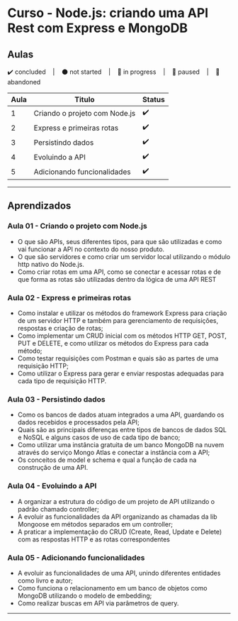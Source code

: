 # Curso - Node.js: criando uma API Rest com Express e MongoDB

## Aulas
<p>
  ✔️ concluded &nbsp;&nbsp;&nbsp;|&nbsp;&nbsp;&nbsp;
  ⚫ not started &nbsp;&nbsp;&nbsp;|&nbsp;&nbsp;&nbsp;
  🔵 in progress &nbsp;&nbsp;&nbsp;|&nbsp;&nbsp;&nbsp;
  🔶 paused &nbsp;&nbsp;&nbsp;|&nbsp;&nbsp;&nbsp;
  🔴 abandoned 
</p>

| Aula | Titulo | Status |
| --- | --- | --- |
| 1 | Criando o projeto com Node.js | ✔️ |
| 2 | Express e primeiras rotas | ✔️ |
| 3 | Persistindo dados | ✔️ |
| 4 | Evoluindo a API | ✔️ |
| 5 | Adicionando funcionalidades | ✔️ |

---

## Aprendizados

### Aula 01 - Criando o projeto com Node.js 
<ul>
  <li>O que são APIs, seus diferentes tipos, para que são utilizadas e como vai funcionar a API no contexto do nosso produto.</li>
  <li>O que são servidores e como criar um servidor local utilizando o módulo http nativo do Node.js.</li>
  <li>Como criar rotas em uma API, como se conectar e acessar rotas e de que forma as rotas são utilizadas dentro da lógica de uma API REST</li>
</ul>

### Aula 02 - Express e primeiras rotas
<ul>
  <li>Como instalar e utilizar os métodos do framework Express para criação de um servidor HTTP e também para gerenciamento de requisições, respostas e criação de rotas;</li>
  <li>Como implementar um CRUD inicial com os métodos HTTP GET, POST, PUT e DELETE, e como utilizar os métodos do Express para cada método;</li>
  <li>Como testar requisições com Postman e quais são as partes de uma requisição HTTP;</li>
  <li>Como utilizar o Express para gerar e enviar respostas adequadas para cada tipo de requisição HTTP.</li>
</ul>

### Aula 03 - Persistindo dados
<ul>
  <li>Como os bancos de dados atuam integrados a uma API, guardando os dados recebidos e processados pela API;</li>
  <li>Quais são as principais diferenças entre tipos de bancos de dados SQL e NoSQL e alguns casos de uso de cada tipo de banco;</li>
  <li>Como utilizar uma instância gratuita de um banco MongoDB na nuvem através do serviço Mongo Atlas e conectar a instância com a API;</li>
  <li>Os conceitos de model e schema e qual a função de cada na construção de uma API.</li>
</ul>

### Aula 04 - Evoluindo a API
<ul>
  <li>A organizar a estrutura do código de um projeto de API utilizando o padrão chamado controller;</li>
  <li>A evoluir as funcionalidades da API organizando as chamadas da lib Mongoose em métodos separados em um controller;</li>
  <li>A praticar a implementação do CRUD (Create, Read, Update e Delete) com as respostas HTTP e as rotas correspondentes</li>
</ul>

### Aula 05 - Adicionando funcionalidades
<ul>
  <li>A evoluir as funcionalidades de uma API, unindo diferentes entidades como livro e autor;</li>
  <li>Como funciona o relacionamento em um banco de objetos como MongoDB utilizando o modelo de embedding;</li>
  <li>Como realizar buscas em API via parâmetros de query.</li>
</ul>

---
